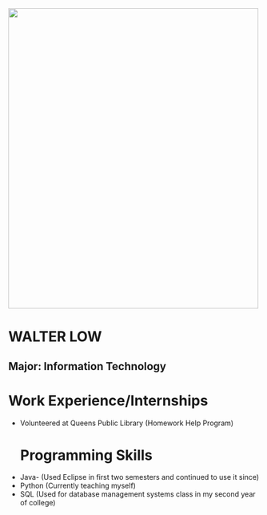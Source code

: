 <html>
<head>
  <img src = "/downloads/img_2188.jpg" width = "500" height = "600">
  <h1> WALTER LOW </h1>
  <h2> Major: Information Technology </h2>
</head>
<body>
  <h1> Work Experience/Internships </h1>
  <ul> 
    <li> Volunteered at Queens Public Library (Homework Help Program) </li>
    <h1> Programming Skills </h1>
    <li> Java- (Used Eclipse in first two semesters and continued to use it since) </li>
    <li> Python (Currently teaching myself) </li>
    <li> SQL (Used for database management systems class in my second year of college) </li> 
    
</body>  
</html>  
